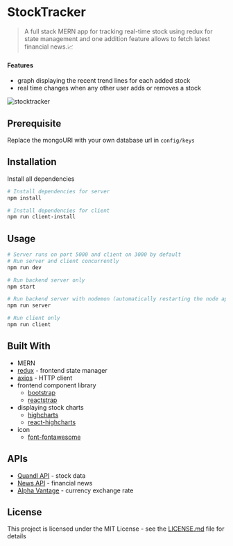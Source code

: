 # StockTracker

> A full stack MERN app for tracking real-time stock using redux for state management and one addition feature allows to fetch latest financial news.:chart_with_upwards_trend:

#### Features

* graph displaying the recent trend lines for each added stock
* real time changes when any other user adds or removes a stock

![stocktracker](https://user-images.githubusercontent.com/22216684/44283202-9e6c6f00-a22b-11e8-92ab-4a73e407aad9.PNG)

## Prerequisite

Replace the mongoURI with your own database url in ```config/keys```

## Installation

Install all dependencies

```bash
# Install dependencies for server
npm install

# Install dependencies for client
npm run client-install

```

## Usage

```bash
# Server runs on port 5000 and client on 3000 by default
# Run server and client concurrently
npm run dev

# Run backend server only
npm start

# Run backend server with nodemon (automatically restarting the node application)
npm run server

# Run client only
npm run client

```

## Built With

* MERN
* [redux](https://redux.js.org/) - frontend state manager
* [axios](https://github.com/axios/axios) - HTTP client
* frontend component library
    * [bootstrap](https://getbootstrap.com/)
    * [reactstrap](https://reactstrap.github.io/)
* displaying stock charts
    * [highcharts](https://www.highcharts.com/)
    * [react-highcharts](https://github.com/kirjs/react-highcharts)
* icon
    * [font-fontawesome](https://fontawesome.com/)

## APIs

* [Quandl API](https://www.quandl.com/tools/api) - stock data
* [News API](https://newsapi.org/) - financial news
* [Alpha Vantage](https://www.alphavantage.co) - currency exchange rate

## License

This project is licensed under the MIT License - see the [LICENSE.md](LICENSE.md) file for details
